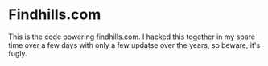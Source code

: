 # Findhills.com

This is the code powering findhills.com. I hacked this together in my spare time over a few days with only a few updatse over the years, so beware, it's fugly.